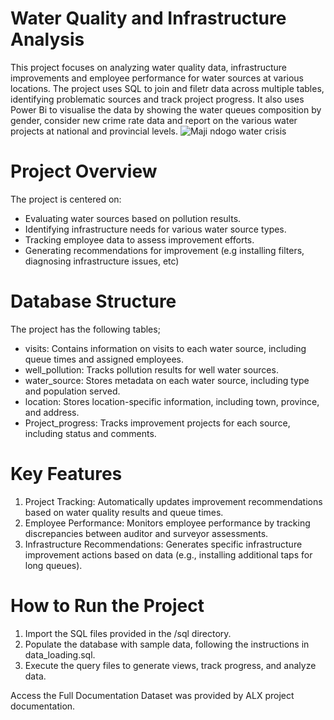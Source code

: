 # Water Quality and Infrastructure Analysis
This project focuses on analyzing water quality data, infrastructure improvements and employee performance for water sources at various locations. The project uses SQL to join and filetr data across multiple tables, identifying problematic sources and track project progress. It also uses Power Bi to visualise the data by showing the water queues composition by gender, consider new crime rate data and report on the various water projects at national and provincial levels.
![Maji ndogo water crisis](Maji_Ngogo.PNG)
# Project Overview
The project is centered on:
  * Evaluating water sources based on pollution results.
  * Identifying infrastructure needs for various water source types.
  * Tracking employee data to assess improvement efforts.
  * Generating recommendations for improvement (e.g installing filters, diagnosing infrastructure issues, etc)
# Database Structure
The project has the following tables; 
  * visits: Contains information on visits to each water source, including queue times and assigned employees.
  * well_pollution: Tracks pollution results for well water sources.
  * water_source: Stores metadata on each water source, including type and population served.
  * location: Stores location-specific information, including town, province, and address.
  * Project_progress: Tracks improvement projects for each source, including status and comments.
# Key Features
  1. Project Tracking: Automatically updates improvement recommendations based on water quality results and queue times.
  2. Employee Performance: Monitors employee performance by tracking discrepancies between auditor and surveyor assessments.
  3. Infrastructure Recommendations: Generates specific infrastructure improvement actions based on data (e.g., installing additional taps for long queues).
# How to Run the Project
  1. Import the SQL files provided in the /sql directory.
  2. Populate the database with sample data, following the instructions in data_loading.sql.
  3. Execute the query files to generate views, track progress, and analyze data.

Access the Full Documentation
Dataset was provided by ALX project documentation.
